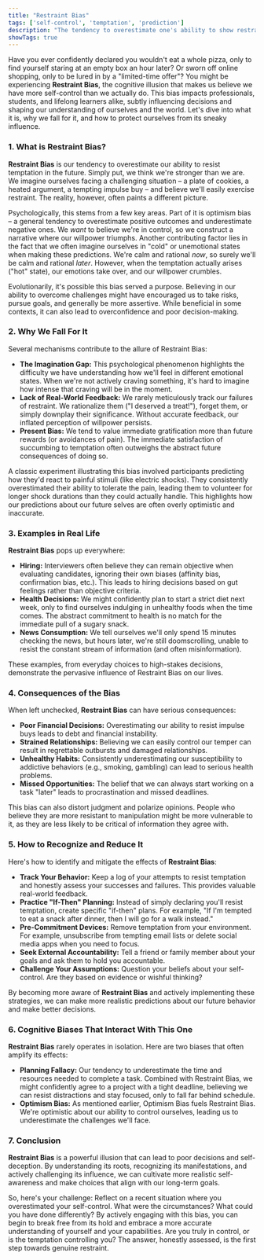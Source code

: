 ```yaml
---
title: "Restraint Bias"
tags: ['self-control', 'temptation', 'prediction']
description: "The tendency to overestimate one's ability to show restraint in the face of temptation."
showTags: true
---
```



Have you ever confidently declared you wouldn't eat a whole pizza, only to find yourself staring at an empty box an hour later? Or sworn off online shopping, only to be lured in by a "limited-time offer"? You might be experiencing **Restraint Bias**, the cognitive illusion that makes us believe we have more self-control than we actually do. This bias impacts professionals, students, and lifelong learners alike, subtly influencing decisions and shaping our understanding of ourselves and the world. Let's dive into what it is, why we fall for it, and how to protect ourselves from its sneaky influence.

### 1. What is Restraint Bias?

**Restraint Bias** is our tendency to overestimate our ability to resist temptation in the future. Simply put, we think we're stronger than we are. We imagine ourselves facing a challenging situation – a plate of cookies, a heated argument, a tempting impulse buy – and believe we'll easily exercise restraint. The reality, however, often paints a different picture.

Psychologically, this stems from a few key areas. Part of it is optimism bias – a general tendency to overestimate positive outcomes and underestimate negative ones. We *want* to believe we're in control, so we construct a narrative where our willpower triumphs. Another contributing factor lies in the fact that we often imagine ourselves in "cold" or unemotional states when making these predictions. We're calm and rational *now*, so surely we'll be calm and rational *later*. However, when the temptation actually arises ("hot" state), our emotions take over, and our willpower crumbles.

Evolutionarily, it's possible this bias served a purpose. Believing in our ability to overcome challenges might have encouraged us to take risks, pursue goals, and generally be more assertive. While beneficial in some contexts, it can also lead to overconfidence and poor decision-making.

### 2. Why We Fall For It

Several mechanisms contribute to the allure of Restraint Bias:

*   **The Imagination Gap:** This psychological phenomenon highlights the difficulty we have understanding how we'll feel in different emotional states. When we're not actively craving something, it's hard to imagine how intense that craving will be in the moment.
*   **Lack of Real-World Feedback:** We rarely meticulously track our failures of restraint. We rationalize them ("I deserved a treat!"), forget them, or simply downplay their significance. Without accurate feedback, our inflated perception of willpower persists.
*   **Present Bias:** We tend to value immediate gratification more than future rewards (or avoidances of pain). The immediate satisfaction of succumbing to temptation often outweighs the abstract future consequences of doing so.

A classic experiment illustrating this bias involved participants predicting how they'd react to painful stimuli (like electric shocks). They consistently overestimated their ability to tolerate the pain, leading them to volunteer for longer shock durations than they could actually handle. This highlights how our predictions about our future selves are often overly optimistic and inaccurate.

### 3. Examples in Real Life

**Restraint Bias** pops up everywhere:

*   **Hiring:** Interviewers often believe they can remain objective when evaluating candidates, ignoring their own biases (affinity bias, confirmation bias, etc.). This leads to hiring decisions based on gut feelings rather than objective criteria.
*   **Health Decisions:** We might confidently plan to start a strict diet next week, only to find ourselves indulging in unhealthy foods when the time comes. The abstract commitment to health is no match for the immediate pull of a sugary snack.
*   **News Consumption:** We tell ourselves we'll only spend 15 minutes checking the news, but hours later, we're still doomscrolling, unable to resist the constant stream of information (and often misinformation).

These examples, from everyday choices to high-stakes decisions, demonstrate the pervasive influence of Restraint Bias on our lives.

### 4. Consequences of the Bias

When left unchecked, **Restraint Bias** can have serious consequences:

*   **Poor Financial Decisions:** Overestimating our ability to resist impulse buys leads to debt and financial instability.
*   **Strained Relationships:** Believing we can easily control our temper can result in regrettable outbursts and damaged relationships.
*   **Unhealthy Habits:** Consistently underestimating our susceptibility to addictive behaviors (e.g., smoking, gambling) can lead to serious health problems.
*   **Missed Opportunities:** The belief that we can always start working on a task "later" leads to procrastination and missed deadlines.

This bias can also distort judgment and polarize opinions. People who believe they are more resistant to manipulation might be more vulnerable to it, as they are less likely to be critical of information they agree with.

### 5. How to Recognize and Reduce It

Here's how to identify and mitigate the effects of **Restraint Bias**:

*   **Track Your Behavior:** Keep a log of your attempts to resist temptation and honestly assess your successes and failures. This provides valuable real-world feedback.
*   **Practice "If-Then" Planning:** Instead of simply declaring you'll resist temptation, create specific "if-then" plans. For example, "If I'm tempted to eat a snack after dinner, then I will go for a walk instead."
*   **Pre-Commitment Devices:** Remove temptation from your environment. For example, unsubscribe from tempting email lists or delete social media apps when you need to focus.
*   **Seek External Accountability:** Tell a friend or family member about your goals and ask them to hold you accountable.
*   **Challenge Your Assumptions:** Question your beliefs about your self-control. Are they based on evidence or wishful thinking?

By becoming more aware of **Restraint Bias** and actively implementing these strategies, we can make more realistic predictions about our future behavior and make better decisions.

### 6. Cognitive Biases That Interact With This One

**Restraint Bias** rarely operates in isolation. Here are two biases that often amplify its effects:

*   **Planning Fallacy:** Our tendency to underestimate the time and resources needed to complete a task. Combined with Restraint Bias, we might confidently agree to a project with a tight deadline, believing we can resist distractions and stay focused, only to fall far behind schedule.
*   **Optimism Bias:** As mentioned earlier, Optimism Bias fuels Restraint Bias. We're optimistic about our ability to control ourselves, leading us to underestimate the challenges we'll face.

### 7. Conclusion

**Restraint Bias** is a powerful illusion that can lead to poor decisions and self-deception. By understanding its roots, recognizing its manifestations, and actively challenging its influence, we can cultivate more realistic self-awareness and make choices that align with our long-term goals.

So, here's your challenge: Reflect on a recent situation where you overestimated your self-control. What were the circumstances? What could you have done differently? By actively engaging with this bias, you can begin to break free from its hold and embrace a more accurate understanding of yourself and your capabilities. Are you truly in control, or is the temptation controlling you? The answer, honestly assessed, is the first step towards genuine restraint.

